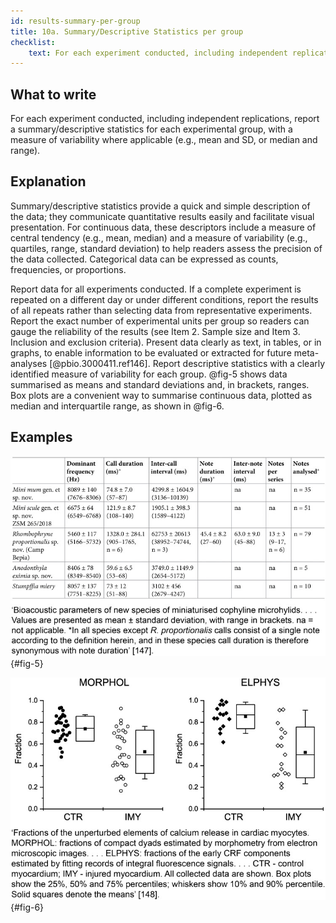 ```yaml
---
id: results-summary-per-group
title: 10a. Summary/Descriptive Statistics per group
checklist: 
    text: For each experiment conducted, including independent replications, report a summary/descriptive statistics for each experimental group, with a measure of variability where applicable (e.g., mean and SD, or median and range).
---
```


## What to write

For each experiment conducted, including independent replications, report a summary/descriptive statistics for each experimental group, with a measure of variability where applicable (e.g., mean and SD, or median and range).

## Explanation

Summary/descriptive statistics provide a quick and
simple description of the data; they communicate quantitative results
easily and facilitate visual presentation. For continuous data, these
descriptors include a measure of central tendency (e.g., mean, median)
and a measure of variability (e.g., quartiles, range, standard
deviation) to help readers assess the precision of the data collected.
Categorical data can be expressed as counts, frequencies, or
proportions.

Report data for all experiments conducted. If a complete experiment is
repeated on a different day or under different conditions, report the
results of all repeats rather than selecting data from representative
experiments. Report the exact number of experimental units per group so
readers can gauge the reliability of the results (see Item 2. Sample
size and Item 3. Inclusion and exclusion criteria). Present data clearly
as text, in tables, or in graphs, to enable information to be evaluated
or extracted for future meta-analyses [@pbio.3000411.ref146]. Report
descriptive statistics with a clearly identified measure of variability
for each group. @fig-5 shows data
summarised as means and standard deviations and, in brackets, ranges.
Box plots are a convenient way to summarise continuous data, plotted as
median and interquartile range, as shown in @fig-6.

## Examples

![Example of reporting this item. Reproduced from reference @pbio.3000411.ref147](../uploads/pbio.3000411.g005.jpg){#fig-5}

![Example 2 of reporting this item. Reproduced from reference @pbio.3000411.ref148](../uploads/pbio.3000411.g006.jpg){#fig-6}
